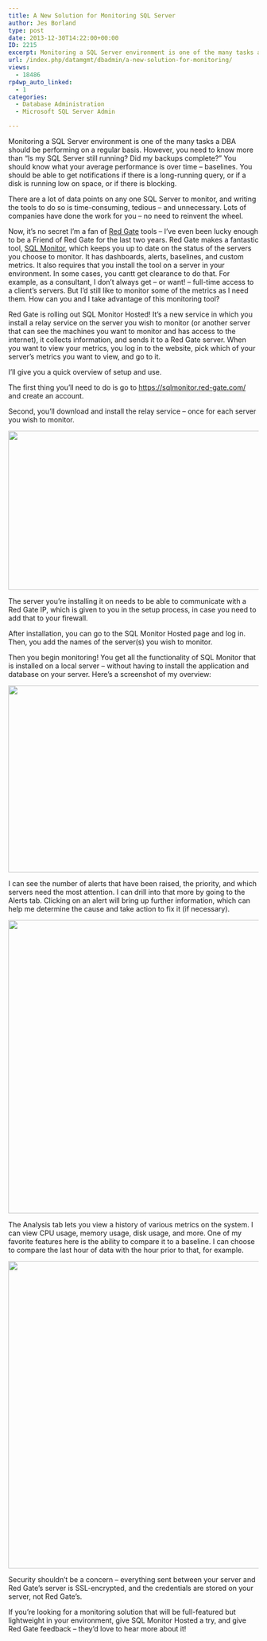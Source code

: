 ```yaml
---
title: A New Solution for Monitoring SQL Server
author: Jes Borland
type: post
date: 2013-12-30T14:22:00+00:00
ID: 2215
excerpt: Monitoring a SQL Server environment is one of the many tasks a DBA should be performing on a regular basis.
url: /index.php/datamgmt/dbadmin/a-new-solution-for-monitoring/
views:
  - 18486
rp4wp_auto_linked:
  - 1
categories:
  - Database Administration
  - Microsoft SQL Server Admin

---
```

Monitoring a SQL Server environment is one of the many tasks a DBA should be performing on a regular basis. However, you need to know more than &#8220;Is my SQL Server still running? Did my backups complete?&#8221; You should know what your average performance is over time &#8211; baselines. You should be able to get notifications if there is a long-running query, or if a disk is running low on space, or if there is blocking.

There are a lot of data points on any one SQL Server to monitor, and writing the tools to do so is time-consuming, tedious &#8211; and unnecessary. Lots of companies have done the work for you &#8211; no need to reinvent the wheel.

Now, it&#8217;s no secret I&#8217;m a fan of [Red Gate][1] tools &#8211; I&#8217;ve even been lucky enough to be a Friend of Red Gate for the last two years. Red Gate makes a fantastic tool, [SQL Monitor][2], which keeps you up to date on the status of the servers you choose to monitor. It has dashboards, alerts, baselines, and custom metrics. It also requires that you install the tool on a server in your environment. In some cases, you cantt get clearance to do that. For example, as a consultant, I don&#8217;t always get &#8211; or want! &#8211; full-time access to a client&#8217;s servers. But I&#8217;d still like to monitor some of the metrics as I need them. How can you and I take advantage of this monitoring tool?

Red Gate is rolling out SQL Monitor Hosted! It&#8217;s a new service in which you install a relay service on the server you wish to monitor (or another server that can see the machines you want to monitor and has access to the internet), it collects information, and sends it to a Red Gate server. When you want to view your metrics, you log in to the website, pick which of your server&#8217;s metrics you want to view, and go to it.

I&#8217;ll give you a quick overview of setup and use.

The first thing you&#8217;ll need to do is go to <https://sqlmonitor.red-gate.com/> and create an account.

Second, you&#8217;ll download and install the relay service &#8211; once for each server you wish to monitor.

<img style="vertical-align: middle;" src="/wp-content/uploads/users/grrlgeek/smh 1.JPG?mtime=1388175665" alt="" width="991" height="320" />

The server you&#8217;re installing it on needs to be able to communicate with a Red Gate IP, which is given to you in the setup process, in case you need to add that to your firewall.

After installation, you can go to the SQL Monitor Hosted page and log in. Then, you add the names of the server(s) you wish to monitor.

Then you begin monitoring! You get all the functionality of SQL Monitor that is installed on a local server &#8211; without having to install the application and database on your server. Here&#8217;s a screenshot of my overview:

<img style="vertical-align: middle;" src="/wp-content/uploads/users/grrlgeek/smh 3.JPG?mtime=1388175665" alt="" width="1375" height="376" />

I can see the number of alerts that have been raised, the priority, and which servers need the most attention. I can drill into that more by going to the Alerts tab. Clicking on an alert will bring up further information, which can help me determine the cause and take action to fix it (if necessary).

<img style="vertical-align: middle;" src="/wp-content/uploads/users/grrlgeek/smh 2.JPG?mtime=1388175666" alt="" width="1299" height="590" />

The Analysis tab lets you view a history of various metrics on the system. I can view CPU usage, memory usage, disk usage, and more. One of my favorite features here is the ability to compare it to a baseline. I can choose to compare the last hour of data with the hour prior to that, for example.

<img style="vertical-align: middle;" src="/wp-content/uploads/users/grrlgeek/smh 4.JPG?mtime=1388175666" alt="" width="1372" height="618" />

Security shouldn&#8217;t be a concern &#8211; everything sent between your server and Red Gate&#8217;s server is SSL-encrypted, and the credentials are stored on your server, not Red Gate&#8217;s.

If you&#8217;re looking for a monitoring solution that will be full-featured but lightweight in your environment, give SQL Monitor Hosted a try, and give Red Gate feedback &#8211; they’d love to hear more about it!

 [1]: http://www.red-gate.com/
 [2]: http://www.red-gate.com/products/dba/sql-monitor/